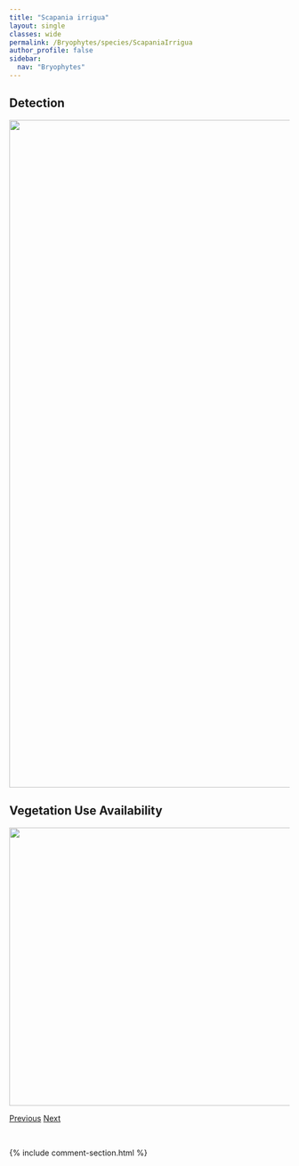 ```yaml
---
title: "Scapania irrigua"
layout: single
classes: wide
permalink: /Bryophytes/species/ScapaniaIrrigua
author_profile: false
sidebar:
  nav: "Bryophytes"
---
```


<h2>Detection</h2>

<a href="https://drive.google.com/uc?export=view&id=1-4q6DyAh8o9EIA9LGmgdz5vknSOf2eWb">
<img src="https://drive.google.com/uc?export=view&id=1-4q6DyAh8o9EIA9LGmgdz5vknSOf2eWb" height = "1200" width = "800">
</a>


<h2>Vegetation Use Availability</h2>

<a href="https://drive.google.com/uc?export=view&id=1B3OK5CJbdc03BT1rYJq9sJb8rosEwYHs">
<img src="https://drive.google.com/uc?export=view&id=1B3OK5CJbdc03BT1rYJq9sJb8rosEwYHs" height = "500" width = "1000">
</a>


<a href="/DevelopmentWebsite/Bryophytes/species/SphagnumGirgensohnii" class="pagination--pager" title="Sphagnum girgensohnii">Previous</a> <a href="/DevelopmentWebsite/Bryophytes/species/SphagnumFallax" class="pagination--pager" title="Sphagnum fallax">Next</a>

<p>&nbsp;</p>

{% include comment-section.html %}
